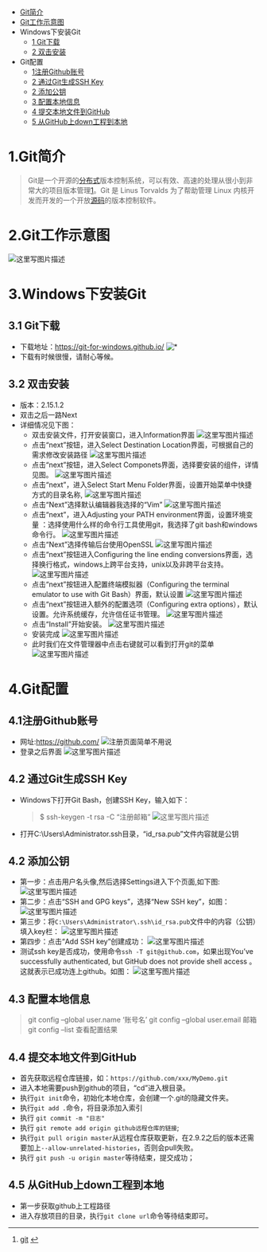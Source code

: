 ​                                            



- [Git简介](#1git简介)
- [Git工作示意图](#2git工作示意图)
- Windows下安装Git
  - [1 Git下载](#31-git下载)
  - [2 双击安装](#32-双击安装)
- Git配置
  - [1注册Github账号](#41注册github账号)
  - [2 通过Git生成SSH Key](#42-通过git生成ssh-key)
  - [2 添加公钥](#42-添加公钥)
  - [3 配置本地信息](#43-配置本地信息)
  - [4 提交本地文件到GitHub](#44-提交本地文件到github)
  - [5 从GitHub上down工程到本地](#45-从github上down工程到本地)



# 1.Git简介

> Git是一个开源的[分布式](https://so.csdn.net/so/search?q=分布式&spm=1001.2101.3001.7020)版本控制系统，可以有效、高速的处理从很小到非常大的项目版本管理[1](#fn:git)。Git 是 Linus Torvalds 为了帮助管理 Linux 内核开发而开发的一个开放[源码](https://so.csdn.net/so/search?q=源码&spm=1001.2101.3001.7020)的版本控制软件。

# 2.Git工作示意图

![这里写图片描述](Imag/SouthEast.png)

# 3.Windows下安装Git

## **3.1 Git下载** 

- 下载地址：https://git-for-windows.github.io/ 
   ![*](Imag/SouthEast-16591431819651.png) 
- 下载有时候很慢，请耐心等候。

## **3.2 双击安装** 

- 版本：2.15.1.2
- 双击之后一路Next
- 详细情况见下图： 
  - 双击安装文件，打开安装窗口，进入Information界面 
     ![这里写图片描述](Imag/SouthEast-16591431819652.png)
  - 点击“next”按钮，进入Select Destination Location界面，可根据自己的需求修改安装路径 
     ![这里写图片描述](Imag/SouthEast-16591431819653.png)
  - 点击“next”按钮，进入Select Componets界面，选择要安装的组件，详情见图。 
     ![这里写图片描述](Imag/SouthEast-16591431819654.jpeg)
  - 点击“next”，进入Select Start Menu Folder界面，设置开始菜单中快捷方式的目录名称, 
     ![这里写图片描述](Imag/SouthEast-16591431819655.png)
  - 点击“Next”选择默认编辑器我选择的“Vim” 
     ![这里写图片描述](Imag/SouthEast-16591431819656.png)
  - 点击“next”，进入Adjusting your PATH environment界面，设置环境变量 ：选择使用什么样的命令行工具使用git，我选择了git bash和windows命令行。 
     ![这里写图片描述](Imag/SouthEast-16591431819657.png)
  - 点击“Next”选择传输后台使用OpenSSL 
     ![这里写图片描述](Imag/SouthEast-16591431819658.png)
  - 点击“next”按钮进入Configuring the line ending conversions界面，选择换行格式，windows上跨平台支持，unix以及非跨平台支持。 
     ![这里写图片描述](Imag/SouthEast-16591431819659.png)
  - 点击“next”按钮进入配置终端模拟器（Configuring the terminal emulator to use with Git Bash）界面，默认设置 
     ![这里写图片描述](Imag/SouthEast-165914318196510.png)
  - 点击“next”按钮进入额外的配置选项（Configuring extra options），默认设置。允许系统缓存，允许信任证书管理。 
     ![这里写图片描述](Imag/SouthEast-165914318196611.png)
  - 点击“Install”开始安装。 
     ![这里写图片描述](Imag/SouthEast-165914318196612.png)
  - 安装完成 
     ![这里写图片描述](Imag/SouthEast-165914318196613.png)
  - 此时我们在文件管理器中点击右键就可以看到打开git的菜单 
     ![这里写图片描述](Imag/SouthEast-165914318196614.png)

# 4.Git配置

## **4.1注册Github账号** 

- 网址:https://github.com/ 
   ![注册页面简单不用说](Imag/SouthEast-165914318196615.png)
- 登录之后界面 
   ![这里写图片描述](Imag/SouthEast-165914318196616.png)

## **4.2 通过Git生成SSH Key** 

- Windows下打开Git Bash，创建SSH Key，输入如下：

  > $ ssh-keygen -t rsa -C “注册邮箱” 
  >  ![这里写图片描述](Imag/SouthEast-165914318196617.png)

- 打开C:\Users\Administrator.ssh目录，“id_rsa.pub”文件内容就是公钥

## **4.2 添加公钥** 

- 第一步：点击用户名头像,然后选择Settings进入下个页面,如下图: 
   ![这里写图片描述](Imag/SouthEast-165914318196618.png)
- 第二步：点击“SSH and GPG keys”，选择“New SSH key”，如图： 
   ![这里写图片描述](Imag/SouthEast-165914318196619.png)
- 第三步：将`C:\Users\Administrator\.ssh\id_rsa.pub`文件中的内容（公钥）填入key栏： 
   ![这里写图片描述](Imag/SouthEast-165914318196620.png)
- 第四步：点击“Add SSH key”创建成功： 
   ![这里写图片描述](Imag/SouthEast-165914318196621.png)
- 测试ssh key是否成功，使用命令`ssh -T git@github.com`，如果出现You’ve successfully authenticated, but GitHub does not provide shell access 。这就表示已成功连上github。如图： 
   ![这里写图片描述](Imag/SouthEast-165914318196622.png)

## **4.3 配置本地信息** 

> git config –global user.name ‘账号名’ 
>  git config –global user.email 邮箱 
>  git config –list 查看配置结果

## **4.4 提交本地文件到GitHub** 

- 首先获取远程仓库链接，如：`https://github.com/xxx/MyDemo.git`
- 进入本地需要push到github的项目，“cd”进入根目录。
- 执行`git init`命令，初始化本地仓库，会创建一个.git的隐藏文件夹。
- 执行`git add .`命令，将目录添加入索引
- 执行 `git commit -m "日志"`
- 执行 `git remote add origin github远程仓库的链接`;
- 执行`git pull origin master`从远程仓库获取更新，在2.9.2之后的版本还需要加上`--allow-unrelated-histories`，否则会pull失败。
- 执行 `git push -u origin master`等待结束，提交成功；

## **4.5 从GitHub上down工程到本地** 

- 第一步获取github上工程路径
- 进入存放项目的目录，执行`git clone url`命令等待结束即可。

------

1. [git](https://git-scm.com/) [↩](#fnref:git)